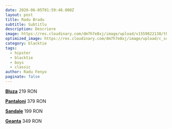 ```yaml
---
date: 2020-06-05T01:59:48.000Z
layout: post
title: Radu Bradu
subtitle: Subtitlu
description: Descriere
image: https://res.cloudinary.com/dm7h7e8xj/image/upload/v1559822138/theme9_v273a9.jpg
optimized_image: https://res.cloudinary.com/dm7h7e8xj/image/upload/c_scale,w_380/v1559822138/theme9_v273a9.jpg
category: blacktie
tags:
  - hipster
  - blacktie
  - boys
  - classic
author: Radu Fenyo
paginate: false
---
```

[**Bluza**](http://bit.do/fFRnd) 219 RON

[**Pantaloni**](http://bit.do/fFRnt) 379 RON

[**Sandale**](http://bit.do/fFRnv) 199 RON 

[**Geanta**](http://bit.do/fFR62) 349 RON